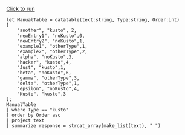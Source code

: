[Click to run](https://dataexplorer.azure.com/clusters/help/databases/Samples?query=H4sIAAAAAAAEAGWSP2+DMBDFdz7FiSlIDA2pOqRi7NKq6pKtqqIDToFibMs+lFD1w/f4q0DtxXc/+96TnhUxvKNuUZ0wUwQpFMiy5bxjuvHRs6v0JYZTZ2kpPlxB7lhpjoLPAGSFqA2X5MIYwrr1bOSQxCPSdH3R7Lp9D7V5G/HDhiYrup8o3bCxioang0Bv4x9ONnhWRmVLXM09TKTEvF65fZzAq5R37VkoI14PeprABZsGN/KzSEGKt2xxbn2ljF7NnD1M5WLiEHw9B3chBb9wlYE0ZAJpOl+UvumDgawbEwL0OUjXOvNNOUMfqJS+Fc+u+iFw5K3Rvo9dos2Rz+gcdrsGazqryvPwByKxAmH0BzCUn8QrAgAA)

```kql
let ManualTable = datatable(text:string, Type:string, Order:int)
[
    "another", "kusto", 2,
    "newEntry1", "noKusto",0,
    "newEntry2", "noKusto",1,
    "example1", "otherType",1,
    "example2", "otherType",2,
    "alpha", "noKusto",3,
    "hacker", "kusto",4,
    "Just", "kusto",1,
    "beta", "noKusto",6,
    "gamma", "otherType",3,
    "delta", "otherType",1,
    "epsilon", "noKusto",4,
    "Kusto", "kusto",3
];
ManualTable
| where Type == "kusto"
| order by Order asc 
| project text
| summarize response = strcat_array(make_list(text), " ")
```